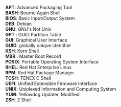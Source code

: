 **APT**: Advanced Packaging Tool </br>
**BASH**: Bourne Again Shell </br>
**BIOS**: Basic Input/Output System </br>
**DEB**: Debian </br>
**GNU**: GNU's Not Unix </br>
**GPT** : GUID Partition Table </br>
**GUI**: Graphical User Interface </br>
**GUID**: globally unique identifier </br>
**KSH**: Korn Shell </br>
**MBR** : Master Boot Record </br>
**POSIX**: Portable Operating System Interface </br>
**RHEL**: Red Hat Enterprise Linux </br>
**RPM**: Red Hat Package Manager </br>
**TCSH**: TENEX C Shell </br>
**UEFI**: Unified Extensible Firmware Interface </br>
**UNIX**: Uniplexed Information and Computing System </br>
**YUM**: Yellowdog Updater, Modified </br>
**ZSH**: Z Shell </br>

